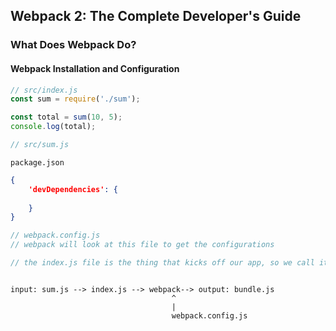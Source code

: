 ## Webpack 2: The Complete Developer's Guide

### What Does Webpack Do?

#### Webpack Installation and Configuration

```javascript
// src/index.js
const sum = require('./sum');

const total = sum(10, 5);
console.log(total);
```

```javascript
// src/sum.js

```

`package.json`
```json
{
    'devDependencies': {
        
    }
}
```

```javascript
// webpack.config.js
// webpack will look at this file to get the configurations

// the index.js file is the thing that kicks off our app, so we call it the entry point of our appplication



```

```
input: sum.js --> index.js --> webpack--> output: bundle.js
                                    ^
                                    |
                                    webpack.config.js
 ```
 
 
 
